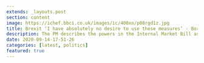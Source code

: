 ```yaml
---
extends: _layouts.post
section: content
image: https://ichef.bbci.co.uk/images/ic/400xn/p08rgd1z.jpg 
title: Brexit ‘I have absolutely no desire to use these measures’ - Boris Johnson 
description: The PM describes the powers in the Internal Market Bill as a “legal safety net” and an “insurance policy”. 
date: 2020-09-14-17-51-26 
categories: [latest, politics] 
featured: true 
--- 
```


